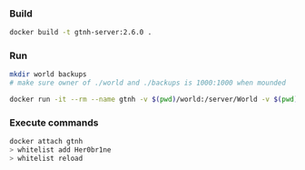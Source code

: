 ### Build

```bash
docker build -t gtnh-server:2.6.0 .
```

### Run

```bash
mkdir world backups
# make sure owner of ./world and ./backups is 1000:1000 when mounded

docker run -it --rm --name gtnh -v $(pwd)/world:/server/World -v $(pwd)/backups:/server/backups gtnh-server:2.6.0
```

### Execute commands

```bash
docker attach gtnh
> whitelist add Her0br1ne
> whitelist reload
```
